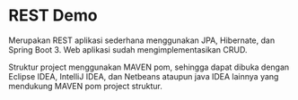 # REST Demo

Merupakan REST aplikasi sederhana menggunakan JPA, Hibernate, dan Spring Boot 3.
Web aplikasi sudah mengimplementasikan CRUD.

Struktur project menggunakan MAVEN pom, sehingga dapat dibuka dengan Eclipse IDEA, 
IntelliJ IDEA, dan Netbeans ataupun java IDEA lainnya yang mendukung MAVEN pom project struktur.